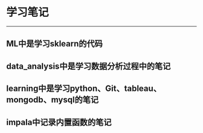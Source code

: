# 学习笔记
 
---
## ML中是学习sklearn的代码

## data_analysis中是学习数据分析过程中的笔记

## learning中是学习python、Git、tableau、mongodb、mysql的笔记

## impala中记录内置函数的笔记